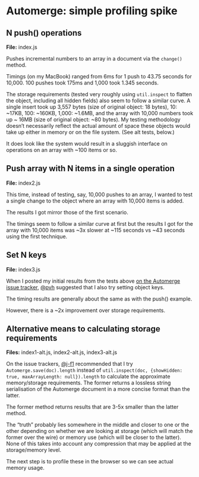 # Automerge: simple profiling spike

## N push() operations

__File:__ index.js

Pushes incremental numbers to an array in a document via the `change()` method.

Timings (on my MacBook) ranged from 6ms for 1 push to 43.75 seconds for 10,000. 100 pushes took 175ms and 1,000 took 1.345 seconds.

The storage requirements (tested very roughly using `util.inspect` to flatten the object, including all hidden fields) also seem to follow a similar curve. A single insert took up 3,557 bytes (size of original object: 18 bytes), 10: ~17KB, 100: ~160KB, 1,000: ~1.6MB, and the array with 10,000 numbers took up ~ 16MB (size of original object: ~80 bytes). My testing methodology doesn’t necessarily reflect the actual amount of space these objects would take up either in memory or on the file system. (See alt tests, below.)

It does look like the system would result in a sluggish interface on operations on an array with ~100 items or so.

##  Push array with N items in a single operation

__File:__ index2.js

This time, instead of testing, say, 10,000 pushes to an array, I wanted to test a single change to the object where an array with 10,000 items is added.

The results I got mirror those of the first scenario.

The timings seem to follow a similar curve at first but the results I got for the array with 10,000 items was ~3x slower at ~115 seconds vs ~43 seconds using the first technique.

## Set N keys

__File:__ index3.js

When I posted my initial results from the tests above [on the Automerge issue tracker](https://github.com/automerge/automerge/issues/89), [@pvh](https://github.com/pvh) suggested that I also try setting object keys.

The timing results are generally about the same as with the push() example.

However, there is a ~2x improvement over storage requirements.

## Alternative means to calculating storage requirements

__Files:__ index1-alt.js, index2-alt.js, index3-alt.js

On the issue trackers, [@j-f1](https://github.com/j-f1) recommended that I try  `Automerge.save(doc).length` instead of `util.inspect(doc, {showHidden: true, maxArrayLength: null}).length` to calculate the approximate memory/storage requirements. The former returns a lossless string serialisation of the Automerge document in a more concise format than the latter.

The former method returns results that are 3-5x smaller than the latter method.

The “truth” probably lies somewhere in the middle and closer to one or the other depending on whether we are looking at storage (which will match the former over the wire) or memory use (which will be closer to the latter). None of this takes into account any compression that may be applied at the storage/memory level.

The next step is to profile these in the browser so we can see actual memory usage.